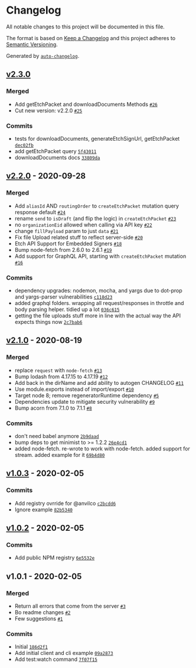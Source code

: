 # Changelog

All notable changes to this project will be documented in this file.

The format is based on [Keep a Changelog](https://keepachangelog.com/en/1.0.0/)
and this project adheres to [Semantic Versioning](https://semver.org/spec/v2.0.0.html).

Generated by [`auto-changelog`](https://github.com/CookPete/auto-changelog).

## [v2.3.0](https://github.com/anvilco/node-anvil/compare/v2.2.0...v2.3.0)

### Merged

- Add getEtchPacket and downloadDocuments Methods [`#26`](https://github.com/anvilco/node-anvil/pull/26)
- Cut new version: v2.2.0 [`#25`](https://github.com/anvilco/node-anvil/pull/25)

### Commits

- tests for downloadDocuments, generateEtchSignUrl, getEtchPacket [`dec02fb`](https://github.com/anvilco/node-anvil/commit/dec02fb1831b148a7b23ddee4c85453cfe1f6c75)
- add getEtchPacket query [`5f43011`](https://github.com/anvilco/node-anvil/commit/5f43011951caf7790c0c01d0933b14d5eb4dd38a)
- downloadDocuments docs [`33809da`](https://github.com/anvilco/node-anvil/commit/33809dacd59acb8bd591947902a7edcabaffb328)

## [v2.2.0](https://github.com/anvilco/node-anvil/compare/v2.1.0...v2.2.0) - 2020-09-28

### Merged

- Add `aliasId` AND `routingOrder` to `createEtchPacket` mutation query response default [`#24`](https://github.com/anvilco/node-anvil/pull/24)
- rename `send` to `isDraft` (and flip the logic) in `createEtchPacket` [`#23`](https://github.com/anvilco/node-anvil/pull/23)
- no `organizationEid` allowed when calling via API key [`#22`](https://github.com/anvilco/node-anvil/pull/22)
- change `fillPayload` param to just `data` [`#21`](https://github.com/anvilco/node-anvil/pull/21)
- Fix file Upload related stuff to reflect server-side [`#20`](https://github.com/anvilco/node-anvil/pull/20)
- Etch API Support for Embedded Signers [`#18`](https://github.com/anvilco/node-anvil/pull/18)
- Bump node-fetch from 2.6.0 to 2.6.1 [`#19`](https://github.com/anvilco/node-anvil/pull/19)
- Add support for GraphQL API, starting with `createEtchPacket` mutation [`#16`](https://github.com/anvilco/node-anvil/pull/16)

### Commits

- dependency upgrades: nodemon, mocha, and yargs due to dot-prop and yargs-parser vulnerabilities [`c118d23`](https://github.com/anvilco/node-anvil/commit/c118d234c4717a429b8ebda8c1f69e1002c11f56)
- added graphql folders. wrapping all request/responses in throttle and body parsing helper. tidied up a lot [`036c615`](https://github.com/anvilco/node-anvil/commit/036c615290fbd4c4d830dde6e8ea28275647ab64)
- getting the file uploads stuff more in line with the actual way the API expects things now [`2c7bab6`](https://github.com/anvilco/node-anvil/commit/2c7bab6d44c9893884c3e73a60792f0e84a936a7)

## [v2.1.0](https://github.com/anvilco/node-anvil/compare/v1.0.3...v2.1.0) - 2020-08-19

### Merged

- replace `request` with `node-fetch` [`#13`](https://github.com/anvilco/node-anvil/pull/13)
- Bump lodash from 4.17.15 to 4.17.19 [`#12`](https://github.com/anvilco/node-anvil/pull/12)
- Add back in the dirName and add ability to autogen CHANGELOG [`#11`](https://github.com/anvilco/node-anvil/pull/11)
- Use module.exports instead of import/export [`#10`](https://github.com/anvilco/node-anvil/pull/10)
- Target node 8; remove regeneratorRuntime dependency [`#5`](https://github.com/anvilco/node-anvil/pull/5)
- Dependencies update to mitigate security vulnerability [`#9`](https://github.com/anvilco/node-anvil/pull/9)
- Bump acorn from 7.1.0 to 7.1.1 [`#8`](https://github.com/anvilco/node-anvil/pull/8)

### Commits

- don't need babel anymore [`2b9daad`](https://github.com/anvilco/node-anvil/commit/2b9daad80b47a82a5e3493e70b6341aad4bee18d)
- bump deps to get minimist to &gt;= 1.2.2 [`26e4cd1`](https://github.com/anvilco/node-anvil/commit/26e4cd1d9d2f3070309f85f3fb21e5f7cab484fa)
- added node-fetch. re-wrote to work with node-fetch. added support for stream. added example for it [`69b4d80`](https://github.com/anvilco/node-anvil/commit/69b4d80a1703e840b3c055c47c1af5f1ebb98799)

## [v1.0.3](https://github.com/anvilco/node-anvil/compare/v1.0.2...v1.0.3) - 2020-02-05

### Commits

- Add registry ovrride for @anvilco [`c2bcdd6`](https://github.com/anvilco/node-anvil/commit/c2bcdd629806124f09b7fe56d13a3d5c301d415c)
- Ignore example [`82b5340`](https://github.com/anvilco/node-anvil/commit/82b53403be3ce73190a3c3cce2a1e1a61b619d03)

## [v1.0.2](https://github.com/anvilco/node-anvil/compare/v1.0.1...v1.0.2) - 2020-02-05

### Commits

- Add public NPM registry [`6e5532e`](https://github.com/anvilco/node-anvil/commit/6e5532e148171571e92ca82c7a0babe5f5dabea3)

## v1.0.1 - 2020-02-05

### Merged

- Return all errors that come from the server [`#3`](https://github.com/anvilco/node-anvil/pull/3)
- Bo readme changes [`#2`](https://github.com/anvilco/node-anvil/pull/2)
- Few suggestions [`#1`](https://github.com/anvilco/node-anvil/pull/1)

### Commits

- Initial [`186d2f1`](https://github.com/anvilco/node-anvil/commit/186d2f1258a335687fd40a77fa08600c4f2633ba)
- Add initial client and cli example [`09a2873`](https://github.com/anvilco/node-anvil/commit/09a28733142597a0fb4ef13dd8fdbeee50c55c43)
- Add test:watch command [`7f07f15`](https://github.com/anvilco/node-anvil/commit/7f07f15521df392655976d51b9378c1b6c3e6837)
